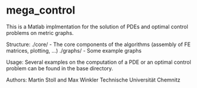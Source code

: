 # mega_control

This is a Matlab implmentation for the solution of PDEs and optimal control problems on metric graphs.

Structure:
./core/ - The core components of the algorithms (assembly of FE matrices, plotting, ...)
./graphs/ - Some example graphs

Usage:
Several examples on the computation of a PDE or an optimal control problem can be found in the base directory.

Authors:
Martin Stoll and Max Winkler
Technische Universität Chemnitz
